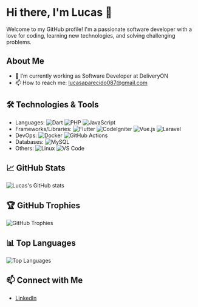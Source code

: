 # Hi there, I'm Lucas 👋

Welcome to my GitHub profile! I'm a passionate software developer with a love for coding, learning new technologies, and solving challenging problems.

## About Me

- 🔭 I’m currently working as Software Developer at DeliveryON
- 📫 How to reach me: lucasaparecido087@gmail.com

## 🛠️ Technologies & Tools

- Languages: ![Dart](https://img.shields.io/badge/-Dart-0175C2?logo=dart&logoColor=white&style=flat) ![PHP](https://img.shields.io/badge/-PHP-777BB4?logo=php&logoColor=white&style=flat) ![JavaScript](https://img.shields.io/badge/-JavaScript-F7DF1E?logo=javascript&logoColor=black&style=flat)
- Frameworks/Libraries: ![Flutter](https://img.shields.io/badge/-Flutter-02569B?logo=flutter&logoColor=white&style=flat) ![CodeIgniter](https://img.shields.io/badge/-CodeIgniter-EF4223?logo=codeigniter&logoColor=white&style=flat) ![Vue.js](https://img.shields.io/badge/-Vue.js-4FC08D?logo=vue.js&logoColor=white&style=flat) ![Laravel](https://img.shields.io/badge/-Laravel-FF2D20?logo=laravel&logoColor=white&style=flat)
- DevOps: ![Docker](https://img.shields.io/badge/-Docker-2496ED?logo=docker&logoColor=white&style=flat) ![GitHub Actions](https://img.shields.io/badge/-GitHub%20Actions-2088FF?logo=github-actions&logoColor=white&style=flat)
- Databases: ![MySQL](https://img.shields.io/badge/-MySQL-4479A1?logo=mysql&logoColor=white&style=flat)
- Others: ![Linux](https://img.shields.io/badge/-Linux-FCC624?logo=linux&logoColor=black&style=flat) ![VS Code](https://img.shields.io/badge/-VS%20Code-007ACC?logo=visual-studio-code&logoColor=white&style=flat)

## 📈 GitHub Stats

![Lucas's GitHub stats](https://github-readme-stats.vercel.app/api?username=lucascidao&show_icons=true&theme=radical)

## 🏆 GitHub Trophies

![GitHub Trophies](https://github-profile-trophy.vercel.app/?username=lucascidao&theme=radical)

## 📊 Top Languages

![Top Languages](https://github-readme-stats.vercel.app/api/top-langs/?username=lucascidao&layout=compact&theme=radical)

## 📫 Connect with Me

- [LinkedIn](https://www.linkedin.com/in/lucasaparecido/)

